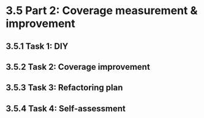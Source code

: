# 3.5 Part 2: Coverage measurement & improvement

## 3.5.1 Task 1: DIY

## 3.5.2 Task 2: Coverage improvement

## 3.5.3 Task 3: Refactoring plan

## 3.5.4 Task 4: Self-assessment
